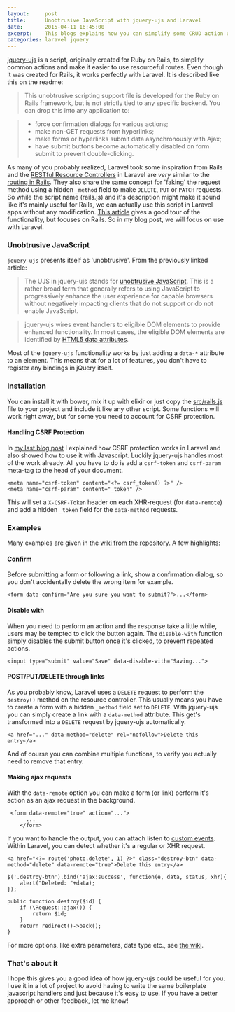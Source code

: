 ```yaml
---
layout:     post
title:      Unobtrusive JavaScript with jquery-ujs and Laravel
date:       2015-04-11 16:45:00
excerpt:    This blogs explains how you can simplify some CRUD action using jquery-ujs, just like it's used in Ruby on Rails.
categories: laravel jquery
---
```


[jquery-ujs](https://github.com/rails/jquery-ujs) is a script, originally created for Ruby on Rails, to simplify common actions and make it easier to use resourceful routes. Even though it was created for Rails, it works perfectly with Laravel. It is described like this on the readme:
 
> This unobtrusive scripting support file is developed for the Ruby on Rails framework, but is not strictly tied to any specific backend. You can drop this into any application to:

> - force confirmation dialogs for various actions;
> - make non-GET requests from hyperlinks;
> - make forms or hyperlinks submit data asynchronously with Ajax;
> - have submit buttons become automatically disabled on form submit to prevent double-clicking.
 
As many of you probably realized, Laravel took some inspiration from Rails and the [RESTful Resource Controllers](http://laravel.com/docs/5.0/controllers#restful-resource-controllers) in Laravel are _very_ similar to the [routing in Rails](http://guides.rubyonrails.org/routing.html#crud-verbs-and-actions). They also share the same concept for 'faking' the request method using a hidden `_method` field to make `DELETE`, `PUT` or `PATCH` requests. So while the script name (rails.js) and it's description might make it sound like it's mainly useful for Rails, we can actually use this script in Laravel apps without any modification. [This article](https://robots.thoughtbot.com/a-tour-of-rails-jquery-ujs) gives a good tour of the functionality, but focuses on Rails. So in my blog post, we will focus on use with Laravel.

### Unobtrusive JavaScript
`jquery-ujs` presents itself as 'unobtrusive'. From the previously linked article:

> The UJS in jquery-ujs stands for [unobtrusive JavaScript](http://en.wikipedia.org/wiki/Unobtrusive_JavaScript). This is a rather broad term that generally refers to using JavaScript to progressively enhance the user experience for capable browsers without negatively impacting clients that do not support or do not enable JavaScript.

> jquery-ujs wires event handlers to eligible DOM elements to provide enhanced functionality. In most cases, the eligible DOM elements are identified by [HTML5 data attributes](http://ejohn.org/blog/html-5-data-attributes/).

Most of the `jquery-ujs` functionality works by just adding a `data-*` attribute to an element. This means that for a lot of features, you don't have to register any bindings in jQuery itself.

### Installation
You can install it with bower, mix it up with elixir or just copy the [src/rails.js](https://github.com/rails/jquery-ujs/blob/master/src/rails.js) file to your project and include it like any other script. Some functions will work right away, but for some you need to account for CSRF protection.

#### Handling CSRF Protection
In [my last blog post](http://barryvdh.nl/laravel/2015/02/21/csrf-protection-in-laravel-explained/) I explained how CSRF protection works in Laravel and also showed how to use it with Javascript. Luckily jquery-ujs handles most of the work already. All you have to do is add a `csrf-token` and `csrf-param` meta-tag to the head of your document. 

```
<meta name="csrf-token" content="<?= csrf_token() ?>" />
<meta name="csrf-param" content="_token" />
```

This will set a `X-CSRF-Token` header on each XHR-request (for `data-remote`) and add a hidden `_token` field for the `data-method` requests.
### Examples
Many examples are given in the [wiki from the repository](https://github.com/rails/jquery-ujs/wiki/Unobtrusive-scripting-support-for-jQuery). A few highlights:

#### Confirm
Before submitting a form or following a link, show a confirmation dialog, so you don't accidentally delete the wrong item for example.

```
<form data-confirm="Are you sure you want to submit?">...</form>
```

#### Disable with
When you need to perform an action and the response take a little while, users may be tempted to click the button again. The `disable-with` function simply disables the submit button once it's clicked, to prevent repeated actions.

```
<input type="submit" value="Save" data-disable-with="Saving...">
```

#### POST/PUT/DELETE through links
As you probably know, Laravel uses a `DELETE` request to perform the `destroy()` method on the resource controller. This usually means you have to create a form with a hidden `_method` field set to `DELETE`. With jquery-ujs you can simply create a link with a `data-method` attribute. This get's transformed into a `DELETE` request by jquery-ujs automatically.

```
<a href="..." data-method="delete" rel="nofollow">Delete this entry</a>
```

And of course you can combine multiple functions, to verify you actually need to remove that entry.

#### Making ajax requests
With the `data-remote` option you can make a form (or link) perform it's action as an ajax request in the background.

```
 <form data-remote="true" action="...">
      ...
    </form>
```

If you want to handle the output, you can attach listen to [custom events](https://github.com/rails/jquery-ujs/wiki/ajax). Within Laravel, you can detect whether it's a regular or XHR request.

```
<a href="<?= route('photo.delete', 1) ?>" class="destroy-btn" data-method="delete" data-remote="true">Delete this entry</a>
```

```
$('.destroy-btn').bind('ajax:success', function(e, data, status, xhr){
    alert("Deleted: "+data);
});
```

```
public function destroy($id) {
    if (\Request::ajax()) {
        return $id;
    }
    return redirect()->back();
}
```

For more options, like extra parameters, data type etc., see [the wiki](https://github.com/rails/jquery-ujs/wiki).

### That's about it
I hope this gives you a good idea of how jquery-ujs could be useful for you. I use it in a lot of project to avoid having to write the same boilerplate javascript handlers and just because it's easy to use. If you have a better approach or other feedback, let me know!

